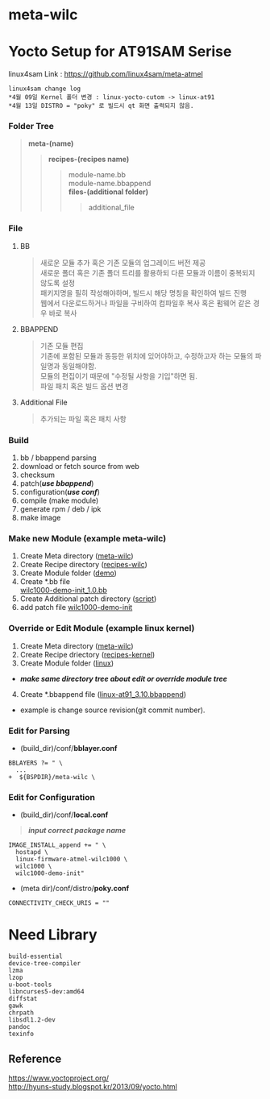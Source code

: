 # meta-wilc #

# Yocto Setup for AT91SAM Serise #
linux4sam Link : https://github.com/linux4sam/meta-atmel
~~~~
linux4sam change log  
*4월 09일 Kernel 폴더 변경 : linux-yocto-cutom -> linux-at91  
*4월 13일 DISTRO = "poky" 로 빌드시 qt 화면 출력되지 않음.
~~~~
### Folder Tree ###

>**meta-(name)**  
>>**recipes-(recipes name)**
>>>module-name.bb  
>>>module-name.bbappend  
>>>**files-(additional folder)**
>>>>additional_file

### File ###
1. BB  
	>새로운 모듈 추가 혹은 기존 모듈의 업그레이드 버전 제공  
	>새로운 폴더 혹은 기존 폴더 트리를 활용하되 다른 모듈과 이름이 중복되지 않도록 설정  
	>패키지명을 필히 작성해야하며, 빌드시 해당 명칭을 확인하여 빌드 진행  
	>웹에서 다운로드하거나 파일을 구비하여 컴파일후 복사 혹은 펌웨어 같은 경우 바로 복사  
	
2. BBAPPEND
	>기존 모듈 편집  
	>기존에 포함된 모듈과 동등한 위치에 있어야하고, 수정하고자 하는 모듈의 파일명과 동일해야함.  
	>모듈의 편집이기 때문에 "수정될 사항을 기입"하면 됨.  
	>파일 패치 혹은 빌드 옵션 변경  
	
3. Additional File
	>추가되는 파일 혹은 패치 사항

### Build ###
1. bb / bbappend parsing
2. download or fetch source from web  
3. checksum
4. patch(***use bbappend***)  
5. configuration(***use conf***)
6. compile (make module)
7. generate rpm / deb / ipk
8. make image

### Make new Module (example meta-wilc) ###
1. Create Meta directory ([meta-wilc](https://github.com/leedean/meta-wilc))
2. Create Recipe directory ([recipes-wilc](https://github.com/leedean/meta-wilc/tree/master/recipes-wilc))
3. Create Module folder ([demo](https://github.com/leedean/meta-wilc/tree/master/recipes-wilc/demo))
4. Create *.bb file  
[wilc1000-demo-init_1.0.bb](https://github.com/leedean/meta-wilc/blob/master/recipes-wilc/demo/wilc1000-demo-init_1.0.bb)
5. Create Additional patch directory ([script](https://github.com/leedean/meta-wilc/tree/master/recipes-wilc/demo/script))
6. add patch file
[wilc1000-demo-init](https://github.com/leedean/meta-wilc/blob/master/recipes-wilc/demo/script/wilc1000-demo-init)

### Override or Edit Module (example linux kernel) ###
1. Create Meta directory ([meta-wilc](https://github.com/leedean/meta-wilc))
2. Create Recipe driectory ([recipes-kernel](https://github.com/leedean/meta-wilc/tree/master/recipes-kernel))
3. Create Module folder ([linux](https://github.com/leedean/meta-wilc/tree/master/recipes-kernel/linux))
 * ***make same directory tree about edit or override module tree***
4. Create *.bbappend file ([linux-at91_3.10.bbappend](https://github.com/leedean/meta-wilc/blob/master/recipes-kernel/linux/linux-at91_3.10.bbappend))
 * example is change source revision(git commit number).  

### Edit for Parsing ###
- (build_dir)/conf/**bblayer.conf**  
~~~~
BBLAYERS ?= " \
  ...
+  ${BSPDIR}/meta-wilc \
~~~~

### Edit for Configuration ###
- (build_dir)/conf/**local.conf**  
> ***input correct package name***
~~~~  
IMAGE_INSTALL_append += " \
  hostapd \
  linux-firmware-atmel-wilc1000 \ 
  wilc1000 \
  wilc1000-demo-init"
~~~~  

- (meta dir)/conf/distro/**poky.conf**  
~~~~
CONNECTIVITY_CHECK_URIS = ""
~~~~

# Need Library #
~~~~
build-essential  
device-tree-compiler  
lzma  
lzop  
u-boot-tools  
libncurses5-dev:amd64  
diffstat  
gawk  
chrpath  
libsdl1.2-dev  
pandoc  
texinfo  
~~~~

## Reference ##
https://www.yoctoproject.org/  
http://hyuns-study.blogspot.kr/2013/09/yocto.html
